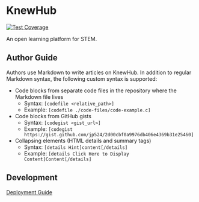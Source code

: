 # KnewHub

[![Test Coverage](https://api.codeclimate.com/v1/badges/da7cb86882e3074c32d8/test_coverage)](https://codeclimate.com/github/knewplay/knewhub/test_coverage)

An open learning platform for STEM.

## Author Guide

Authors use Markdown to write articles on KnewHub. In addition to regular Markdown syntax, the following custom syntax is supported:
- Code blocks from separate code files in the repository where the Markdown file lives
    + Syntax: `[codefile <relative_path>]`
    + Example: `[codefile ./code-files/code-example.c]`
- Code blocks from GitHub gists
    + Syntax: `[codegist <gist_url>]`
    + Example: `[codegist https://gist.github.com/jp524/2d00cbf0a9976db406e4369b31e25460]`
- Collapsing elements (HTML details and summary tags)
    + Syntax: `[details Hint]content[/details]`
    + Example: `[details Click Here to Display Content]Content[/details]`

## Development

[Deployment Guide](./deployment-guide.md)